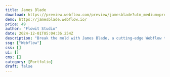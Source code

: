 ```yaml
---
title: James Blade
download: https://preview.webflow.com/preview/jamesblade?utm_medium=preview_link&utm_source=designer&utm_content=jamesblade&preview=1854821c4de5f2691c937505a943782e&pageId=670974d50e0651ca64eec30f&locale=en&workflow=preview
demo: https://jamesblade.webflow.io/
price: 49
author: "Flowit Studio"
date: 2024-12-01T05:04:36.254Z
description: "Break the mold with James Blade, a cutting-edge Webflow template for bold art directors and creatives who demand a website as innovative as their work."
ssg: ["Webflow"]
css: []
ui: []
cms: []
category: [Portfolio]
draft: false
---
```

